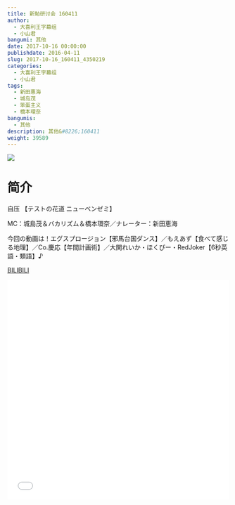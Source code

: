 ```yaml
---
title: 新勉研讨会 160411
author: 
  - 大喜利王字幕组
  - 小山君
bangumi: 其他
date: 2017-10-16 00:00:00
publishdate: 2016-04-11
slug: 2017-10-16_160411_4350219
categories: 
  - 大喜利王字幕组
  - 小山君
tags: 
  - 新田惠海
  - 城岛茂
  - 笨蛋主义
  - 橋本環奈
bangumis: 
  - 其他
description: 其他&#8226;160411
weight: 39589
---
```


![](https://i.imgur.com/aRAZNpd.jpg)

# 简介  
自压 【テストの花道 ニューベンゼミ】


MC：城島茂＆バカリズム＆橋本環奈／ナレーター：新田恵海


今回の動画は！エグスプロージョン【邪馬台国ダンス】／もえあず【食べて感じる地理】／Co.慶応【年間計画術】／大関れいか・ほくぴー・RedJoker【6秒英語・類語】♪




  [BILIBILI](https://www.bilibili.com/video/av4350219/)


<div class="vcontainer">  <iframe class='video' src="//www.bilibili.com/blackboard/player.html?aid=4350219" width="100%" height="500" frameborder="0" allowfullscreen="allowfullscreen"></iframe></div>
